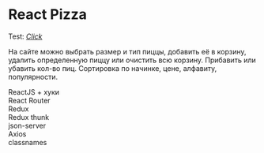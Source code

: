# React Pizza
Test: <a href="https://pizza-herokua.herokuapp.com/">*Click*</a>

На сайте можно выбрать размер и тип пиццы, добавить её в корзину, удалить определенную пиццу или очистить всю корзину. Прибавить или убавить кол-во пиц.
Сортировка по начинке, цене, алфавиту, популярности.

ReactJS + хуки <br>
React Router<br>
Redux<br>
Redux thunk<br>
json-server<br>
Axios<br>
classnames<br>
